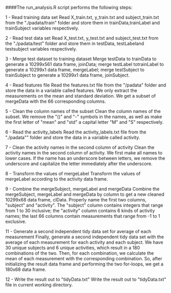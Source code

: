 

####The run_analysis.R script performs the following steps:

1 - Read training data set
Read X_train.txt, y_train.txt and subject_train.txt from the "./padata/train" folder and store them in trainData,trainLabel and trainSubject variables respectively.

2 - Read test data set
Read X_test.txt, y_test.txt and subject_test.txt from the "./padata/test" folder and store them in testData, testLabeland testsubject variables respectively.

3 - Merge test dataset to training dataset
Merge testData to trainData to generate a 10299x561 data frame, joinData; merge testLabel totrainLabel to generate a 10299x1 data frame, mergeLabel; merge testSubject to trainSubject to generate a 10299x1 data frame, joinSubject.

4 - Read features file
Read the features.txt file from the "/padata" folder and store the data in a variable called features. We only extract the measurements on the mean and standard deviation. We get a subset of mergeData with the 66 corresponding columns.

5 - Clean the column names of the subset
Clean the column names of the subset. We remove the "()" and "-" symbols in the names, as well as make the first letter of "mean" and "std" a capital letter "M" and "S" respectively.

6 - Read the activity_labels
Read the activity_labels.txt file from the "./padata"" folder and store the data in a variable called activity.

7 - Clean the activity names in the second column of activity
Clean the activity names in the second column of activity. We first make all names to lower cases. If the name has an underscore between letters, we remove the underscore and capitalize the letter immediately after the underscore.

8 - Transform the values of mergeLabel
Transform the values of mergeLabel according to the activity data frame.

9 - Combine the mergeSubject, mergeLabel and mergeData
Combine the mergeSubject, mergeLabel and mergeData by column to get a new cleaned 10299x68 data frame, clData. Properly name the first two columns, "subject" and "activity". The "subject" column contains integers that range from 1 to 30 inclusive; the "activity" column contains 6 kinds of activity names; the last 66 columns contain measurements that range from -1 to 1 exclusive.

11 - Generate a second independent tidy data set for average of each measurement
Finally, generate a second independent tidy data set with the average of each measurement for each activity and each subject. We have 30 unique subjects and 6 unique activities, which result in a 180 combinations of the two. Then, for each combination, we calculate the mean of each measurement with the corresponding combination. So, after initializing the result data frame and performing the two for-loops, we get a 180x68 data frame.

12 - Write the result out to "tidyData.txt"
Write the result out to "tidyData.txt" file in current working directory.
